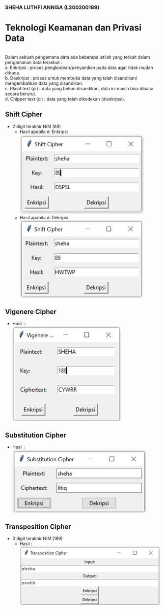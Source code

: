 ### SHEHA LUTHFI ANNISA (L200200189)
# Teknologi Keamanan dan Privasi Data
<br>Dalam sebuah pengamana data ada beberapa istilah yang terkait dalam pengamanan data tersebut :
<br>a. Enkripsi : proses pengkodean/penyandian pada data agar tidak mudah dibaca.
<br>b. Deskripsi : proses untuk membuka data yang telah disandikan/ mengembalikan data yang disandikan.
<br>c. Plaint text (pi) : data yang belum disandikan, data ini masih bisa dibaca secara berurut.
<br>d. Chipper text (ci) : data yang telah dikodekan (dienkripsi).

## Shift Cipher
- 2 digit terakhir NIM (89)
  - Hasil apabila di Enkripsi
<br>![shiftcipher1](1.jpg)
  - Hasil apabila di Dekripsi
<br>![shiftcipher2](2.jpg)

## Vigenere Cipher
- Hasil :
<br>![vigenerecipher](3.jpg)

## Substitution Cipher
- Hasil :
<br> ![SubsCipher](4.jpg)

## Transposition Cipher
- 3 digit terakhir NIM (189)
  - Hasil :
  <br>![TransCipher](5.jpg)
